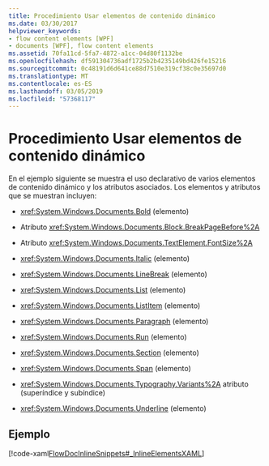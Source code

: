 ```yaml
---
title: Procedimiento Usar elementos de contenido dinámico
ms.date: 03/30/2017
helpviewer_keywords:
- flow content elements [WPF]
- documents [WPF], flow content elements
ms.assetid: 70fa11cd-5fa7-4872-a1cc-04d80f1132be
ms.openlocfilehash: df591304736adf1725b2b4235149bd426fe15216
ms.sourcegitcommit: 0c48191d6d641ce88d7510e319cf38c0e35697d0
ms.translationtype: MT
ms.contentlocale: es-ES
ms.lasthandoff: 03/05/2019
ms.locfileid: "57368117"
---
```

# <a name="how-to-use-flow-content-elements"></a>Procedimiento Usar elementos de contenido dinámico
En el ejemplo siguiente se muestra el uso declarativo de varios elementos de contenido dinámico y los atributos asociados.  Los elementos y atributos que se muestran incluyen:  
  
-   <xref:System.Windows.Documents.Bold> (elemento)  
  
-   Atributo <xref:System.Windows.Documents.Block.BreakPageBefore%2A>  
  
-   Atributo <xref:System.Windows.Documents.TextElement.FontSize%2A>  
  
-   <xref:System.Windows.Documents.Italic> (elemento)  
  
-   <xref:System.Windows.Documents.LineBreak> (elemento)  
  
-   <xref:System.Windows.Documents.List> (elemento)  
  
-   <xref:System.Windows.Documents.ListItem> (elemento)  
  
-   <xref:System.Windows.Documents.Paragraph> (elemento)  
  
-   <xref:System.Windows.Documents.Run> (elemento)  
  
-   <xref:System.Windows.Documents.Section> (elemento)  
  
-   <xref:System.Windows.Documents.Span> (elemento)  
  
-   <xref:System.Windows.Documents.Typography.Variants%2A> atributo (superíndice y subíndice)  
  
-   <xref:System.Windows.Documents.Underline> (elemento)  
  
## <a name="example"></a>Ejemplo  
 [!code-xaml[FlowDocInlineSnippets#_InlineElementsXAML](~/samples/snippets/csharp/VS_Snippets_Wpf/FlowDocInlineSnippets/CS/document.xaml#_inlineelementsxaml)]
